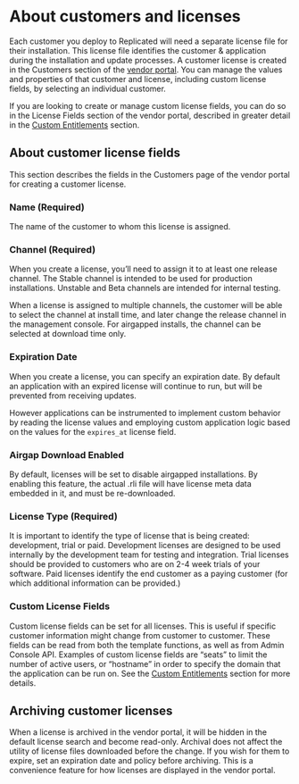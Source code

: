 # About customers and licenses

Each customer you deploy to Replicated will need a separate license file for their installation.
This license file identifies the customer & application during the installation and update processes.
A customer license is created in the Customers section of the [vendor portal](https://vendor.replicated.com). You can manage the values and properties of that customer and license, including custom license fields, by selecting an individual customer.

If you are looking to create or manage custom license fields, you can do so in the License Fields section of the vendor portal, described in greater detail in the [Custom Entitlements](/vendor/entitlements/custom-entitlements) section.

## About customer license fields

This section describes the fields in the Customers page of the vendor portal
for creating a customer license.

### Name (Required)
The name of the customer to whom this license is assigned.

### Channel (Required)
When you create a license, you’ll need to assign it to at least one release channel.
The Stable channel is intended to be used for production installations.
Unstable and Beta channels are intended for internal testing.

When a license is assigned to multiple channels, the customer will be able to select the channel at install time, and later change the release channel in the management console.
For airgapped installs, the channel can be selected at download time only.

### Expiration Date
When you create a license, you can specify an expiration date. By default an application with an expired license will continue to run, but will be prevented from receiving updates.

However applications can be instrumented to implement custom behavior by reading the license values and employing custom application logic based on the values for the `expires_at` license field.

### Airgap Download Enabled
By default, licenses will be set to disable airgapped installations.
By enabling this feature, the actual .rli file will have license meta data embedded in it, and must be re-downloaded.

### License Type (Required)
It is important to identify the type of license that is being created: development, trial or paid.
Development licenses are designed to be used internally by the development team for testing and integration.
Trial licenses should be provided to customers who are on 2-4 week trials of your software.
Paid licenses identify the end customer as a paying customer (for which additional information can be provided.)

### Custom License Fields
Custom license fields can be set for all licenses.
This is useful if specific customer information might change from customer to customer.
These fields can be read from both the template functions, as well as from Admin Console API.
Examples of custom license fields are “seats” to limit the number of active users, or “hostname” in order to specify the domain that the application can be run on.
See the [Custom Entitlements](/vendor/entitlements/) section for more details.

## Archiving customer licenses
When a license is archived in the vendor portal, it will be hidden in the default license search and become read-only.
Archival does not affect the utility of license files downloaded before the change.
If you wish for them to expire, set an expiration date and policy before archiving.
This is a convenience feature for how licenses are displayed in the vendor portal.
